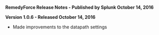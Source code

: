 **RemedyForce Release Notes - Published by Splunk October 14, 2016**


**Version 1.0.6 - Released October 14, 2016**

* Made improvements to the datapath settings
